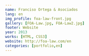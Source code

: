 ```yaml
---
name: Franciso Ortega & Asociados
lang: en
img_profile: foa-law-front.jpg
gallery: [FOA-Law.jpg, FOA-Law2.jpg]
footer: Website
year: 2013
works: [HTML, CSS3]
website: http://foa-law.com/en
categories: [portfolio,en]
---
```


